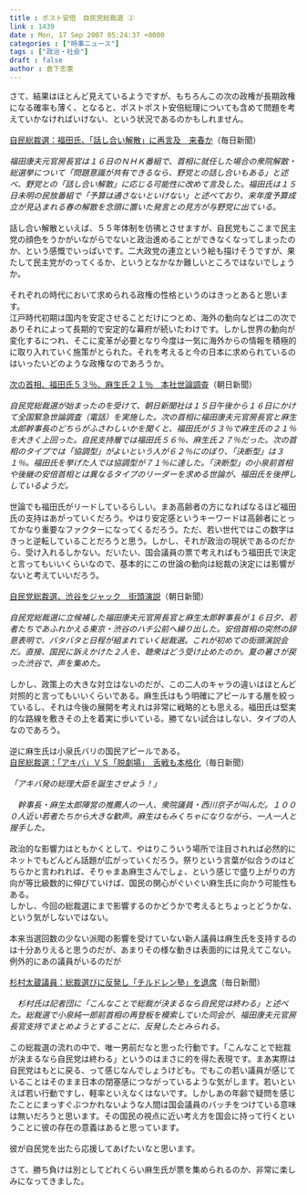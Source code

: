 ```yaml
---
title : ポスト安倍　自民党総裁選 ②
link : 1439
date : Mon, 17 Sep 2007 05:24:37 +0000
categories : ["時事ニュース"]
tags : ["政治・社会"]
draft : false
author : 倉下忠憲
---
```


さて、結果はほとんど見えているようですが、もちろんこの次の政権が長期政権になる確率も薄く、となると、ポストポスト安倍総理についても含めて問題を考えていかなければいけない、という状況であるのかもしれません。<BR><BR><A HREF="http://www.mainichi-msn.co.jp/seiji/kokkai/news/20070917k0000m010142000c.html" TARGET="_blank">自民総裁選：福田氏、「話し合い解散」に再言及　来春か</A>（毎日新聞）<BR><BR><I>福田康夫元官房長官は１６日のＮＨＫ番組で、首相に就任した場合の衆院解散・総選挙について「問題意識が共有できるなら、野党との話し合いもある」と述べ、野党との「話し合い解散」に応じる可能性に改めて言及した。福田氏は１５日未明の民放番組で「予算は通さないといけない」と述べており、来年度予算成立が見込まれる春の解散を念頭に置いた発言との見方が与野党に出ている。</I><BR><BR>話し合い解散といえば、５５年体制を彷彿とさせますが、自民党もここまで民主党の顔色をうかがいながらでないと政治進めることができなくなってしまったのか、という感慨でいっぱいです。二大政党の連立という絵も描けそうですが、果たして民主党がのってくるか、というとなかなか難しいところではないでしょうか。<BR><BR>それぞれの時代において求められる政権の性格というのはきっとあると思います。<BR>江戸時代初期は国内を安定させることだけにつとめ、海外の動向などは二の次でありそれによって長期的で安定的な幕府が続いたわけです。しかし世界の動向が変化するにつれ、そこに変革が必要となり今度は一気に海外からの情報を積極的に取り入れていく施策がとられた。それを考えると今の日本に求められているのはいったいどのような政権なのであろうか。<BR><BR><A HREF="http://www.asahi.com/politics/update/0916/TKY200709160117.html" TARGET="_blank">次の首相、福田氏５３％、麻生氏２１％　本社世論調査</A>（朝日新聞）<BR><BR><I>自民党総裁選が始まったのを受けて、朝日新聞社は１５日午後から１６日にかけて全国緊急世論調査（電話）を実施した。次の首相に福田康夫元官房長官と麻生太郎幹事長のどちらがふさわしいかを聞くと、福田氏が５３％で麻生氏の２１％を大きく上回った。自民支持層では福田氏５６％、麻生氏２７％だった。次の首相のタイプでは「協調型」がよいという人が６２％にのぼり、「決断型」は３１％。福田氏を挙げた人では協調型が７１％に達した。「決断型」の小泉前首相や後継の安倍首相とは異なるタイプのリーダーを求める世論が、福田氏を後押ししているようだ。</I><BR><BR>世論でも福田氏がリードしているらしい。まあ高齢者の方になればなるほど福田氏の支持はあがっていくだろう。やはり安定感というキーワードは高齢者にとってかなり重要なファクターになってくるだろう。ただ、若い世代ではこの数字はきっと逆転していることだろうと思う。しかし、それが政治の現状であるのだから、受け入れるしかない。だいたい、国会議員の票で考えればもう福田氏で決定と言ってもいいくらいなので、基本的にこの世論の動向は総裁の決定には影響がないと考えていいだろう。<BR><BR><A HREF="http://www.asahi.com/politics/update/0917/TKY200709160134.html" TARGET="_blank">自民党総裁選、渋谷をジャック　街頭演説</A>（朝日新聞）<BR><BR><I>自民党総裁選に立候補した福田康夫元官房長官と麻生太郎幹事長が１６日夕、若者たちであふれかえる東京・渋谷のハチ公前へ繰り出した。安倍首相の突然の辞意表明で、バタバタと日程が組まれていく総裁選。これが初めての街頭演説会だ。直接、国民に訴えかけた２人を、聴衆はどう受け止めたのか。夏の暑さが戻った渋谷で、声を集めた。</I> <BR><BR>しかし、政策上の大きな対立はないのだが、この二人のキャラの違いはほとんど対照的と言ってもいいくらいである。麻生氏はもう明確にアピールする層を絞っているし、それは今後の展開を考えれは非常に戦略的とも思える。福田氏は堅実的な路線を敷きその上を着実に歩いている。勝てない試合はしない、タイプの人なのであろう。<BR><BR>逆に麻生氏は小泉氏バリの国民アピールである。<BR><A HREF="http://www.mainichi-msn.co.jp/seiji/kokkai/news/20070917k0000m010120000c.html" TARGET="_blank">自民総裁選：「アキバ」ＶＳ「脱劇場」　舌戦も本格化</A>（毎日新聞）<BR><BR><I>「アキバ発の総理大臣を誕生させよう！」<BR><BR>　幹事長・麻生太郎陣営の推薦人の一人、衆院議員・西川京子が叫んだ。１０００人近い若者たちから大きな歓声。麻生はもみくちゃになりながら、一人一人と握手した。</I><BR><BR>政治的な影響力はともかくとして、やはりこういう場所で注目されれば必然的にネットでもどんどん話題が広がっていくだろう。祭りという言葉が似合うのはどちらかと言われれば、そりゃまあ麻生さんでしょ、という感じで盛り上がりの方向が等比級数的に伸びていけば、国民の関心がぐいぐい麻生氏に向かう可能性もある。<BR>しかし、今回の総裁選にまで影響するのかどうかで考えるとちょっとどうかな、という気がしないではない。<BR><BR>本来当選回数の少ない派閥の影響を受けていない新人議員は麻生氏を支持するのは十分ありえると思うのだが、あまりその様な動きは表面的には見えてこない。例外的にあの議員がいるのだが<BR><BR><A HREF="http://www.mainichi-msn.co.jp/today/news/20070917k0000m010089000c.html" TARGET="_blank">杉村太蔵議員：総裁選びに反発し「チルドレン塾」を退席</A>（毎日新聞）<BR><BR><I>　杉村氏は記者団に「こんなことで総裁が決まるなら自民党は終わる」と述べた。総裁選で小泉純一郎前首相の再登板を模索していた同会が、福田康夫元官房長官支持でまとめようとすることに、反発したとみられる。</I><BR><BR>この総裁選の流れの中で、唯一男前だなと思った行動です。「こんなことで総裁が決まるなら自民党は終わる」というのはまさに的を得た表現です。まあ実際は自民党はもとに戻る、って感じなんでしょうけども。でもこの若い議員が感じていることはそのまま日本の閉塞感につながっているような気がします。若いといえば若い行動ですし、軽率といえなくはないです。しかしあの年齢で疑問を感じたことにまっすぐぶつかれないような人間は国会議員のバッチをつけている意味は無いだろうと思います。その国民の視点に近い考え方を国会に持って行くということに彼の存在の意義はあると思っています。<BR><BR>彼が自民党を出たら応援してあげたいなと思います。<BR><BR>さて、勝ち負けは別としてどれくらい麻生氏が票を集められるのか、非常に楽しみになってきました。<BR><BR><br><br>
